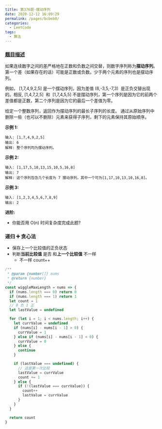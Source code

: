 ```yaml
---
title: 第376题-摆动序列
date: 2020-12-12 16:09:29
permalink: /pages/bcbeb0/
categories:
  - LeetCode
tags:
  - 算法
---
```


### [题目描述](https://leetcode-cn.com/problems/wiggle-subsequence/)

如果连续数字之间的差严格地在正数和负数之间交替，则数字序列称为**摆动序列**。第一个差（如果存在的话）可能是正数或负数。少于两个元素的序列也是摆动序列。

例如， <span class="span-shadow">[1,7,4,9,2,5]</span> 是一个摆动序列，因为差值 <span class="span-shadow">(6,-3,5,-7,3)</span>  是正负交替出现的。相反, <span class="span-shadow">[1,4,7,2,5]</span>  和  <span class="span-shadow">[1,7,4,5,5]</span> 不是摆动序列，第一个序列是因为它的前两个差值都是正数，第二个序列是因为它的最后一个差值为零。

给定一个整数序列，返回作为摆动序列的最长子序列的长度。 通过从原始序列中删除一些（也可以不删除）元素来获得子序列，剩下的元素保持其原始顺序。

<!-- more -->

**示例 1:**

```
输入: [1,7,4,9,2,5]
输出: 6
解释: 整个序列均为摆动序列。
```

**示例 2:**

```
输入: [1,17,5,10,13,15,10,5,16,8]
输出: 7
解释: 这个序列包含几个长度为 7 摆动序列，其中一个可为[1,17,10,13,10,16,8]。
```

**示例 3:**

```
输入: [1,2,3,4,5,6,7,8,9]
输出: 2
```

**进阶:**

- 你能否用 O(n) 时间复杂度完成此题?

### 递归 ➕ 贪心法

- 保存上一个比较值的正负状态
- 判断**当前比较值** 是否 和**上一个比较值** 不一样
  - 不一样 count++

```JavaScript
/**
 * @param {number[]} nums
 * @return {number}
 */
const wiggleMaxLength = nums => {
  if (nums.length === 0) return 0
  if (nums.length === 1) return 1
  let count = 1
  // 0 负 1 正
  let lastValue = undefined

  for (let i = 1; i < nums.length; i++) {
    let currValue = undefined
    if (nums[i] - nums[i - 1] > 0) {
      currValue = 1
    } else if (nums[i] - nums[i - 1] < 0) {
      currValue = 0
    } else {
      continue
    }

    if (lastValue === undefined) {
      // 这是第一次比较
      lastValue = currValue
      count += 1
    } else {
      if (!(lastValue === currValue)) {
        count++
        lastValue = currValue
      }
    }
  }

  return count
}
```

<DynamicImportPhotoSwipe style="width: 545px;"
  :items="[{src: 'https://cdn.jsdelivr.net/gh/xiaojun996/CDN/images/leetcode/376-success.png',thumbnail: 'https://cdn.jsdelivr.net/gh/xiaojun996/CDN/images/leetcode/376-success.png',w: 545,h: 130}]"
/>
